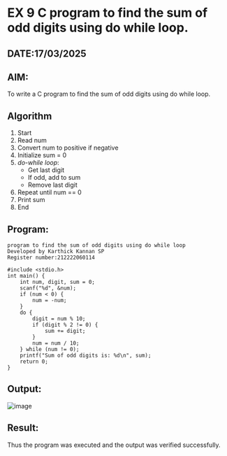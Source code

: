 # EX 9 C program to find the sum of odd digits using do while loop.
## DATE:17/03/2025
## AIM:
To write a C program to find the sum of odd digits using do while loop.

## Algorithm
1. Start  
2. Read num  
3. Convert num to positive if negative  
4. Initialize sum = 0  
5. *do-while loop*:  
   - Get last digit  
   - If odd, add to sum  
   - Remove last digit  
6. Repeat until num == 0  
7. Print sum  
8. End 

## Program:
```
program to find the sum of odd digits using do while loop
Developed by Karthick Kannan SP
Register number:212222060114

#include <stdio.h>
int main() {
    int num, digit, sum = 0;
    scanf("%d", &num);
    if (num < 0) {
        num = -num;
    }
    do {
        digit = num % 10;
        if (digit % 2 != 0) { 
            sum += digit;
        }
        num = num / 10;
    } while (num != 0);
    printf("Sum of odd digits is: %d\n", sum);
    return 0;
}
```

## Output:
![image](https://github.com/user-attachments/assets/be27cf0f-bb71-4c98-8e93-8dfeca6eed02)



## Result:
Thus the program was executed and the output was verified successfully.
